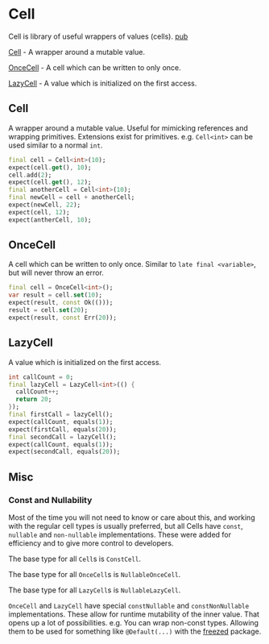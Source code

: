 # Cell

Cell is library of useful wrappers of values (cells). [pub]

[Cell](#cell) - A wrapper around a mutable value.

[OnceCell](#oncecell) - A cell which can be written to only once.

[LazyCell](#lazycell) - A value which is initialized on the first access.


## Cell
A wrapper around a mutable value. Useful for mimicking references and wrapping primitives. Extensions exist for 
primitives. e.g. `Cell<int>` can be used similar to a normal `int`.
```dart
final cell = Cell<int>(10);
expect(cell.get(), 10);
cell.add(2);
expect(cell.get(), 12);
final anotherCell = Cell<int>(10);
final newCell = cell + anotherCell;
expect(newCell, 22);
expect(cell, 12);
expect(antherCell, 10);
```

## OnceCell
A cell which can be written to only once. Similar to `late final <variable>`, but will never throw an error.

```dart
final cell = OnceCell<int>();
var result = cell.set(10);
expect(result, const Ok(()));
result = cell.set(20);
expect(result, const Err(20));
```

## LazyCell
A value which is initialized on the first access.

```dart
int callCount = 0;
final lazyCell = LazyCell<int>(() {
  callCount++;
  return 20;
});
final firstCall = lazyCell();
expect(callCount, equals(1));
expect(firstCall, equals(20));
final secondCall = lazyCell();
expect(callCount, equals(1));
expect(secondCall, equals(20));
```

## Misc

### Const and Nullability
Most of the time you will not need to know or care about this, and working
with the regular cell types is usually preferred, but
all Cells have `const`, `nullable` and `non-nullable` implementations. These were added for efficiency and to give 
more control to developers.

The base type for all `Cell`s is `ConstCell`.

The base type for all `OnceCell`s is `NullableOnceCell`.

The base type for all `LazyCell`s is `NullableLazyCell`.

`OnceCell` and `LazyCell` have special `constNullable` and `constNonNullable` implementations. These
allow for runtime mutability of the inner value. That opens up a lot of possibilities. e.g. 
You can wrap non-const types. Allowing them to be used for something like `@Default(...)`
with the [freezed] package.

[freezed]:https://pub.dev/packages/freezed
[pub]:https://pub.dev/documentation/rust_core/latest/cell/cell-library.html